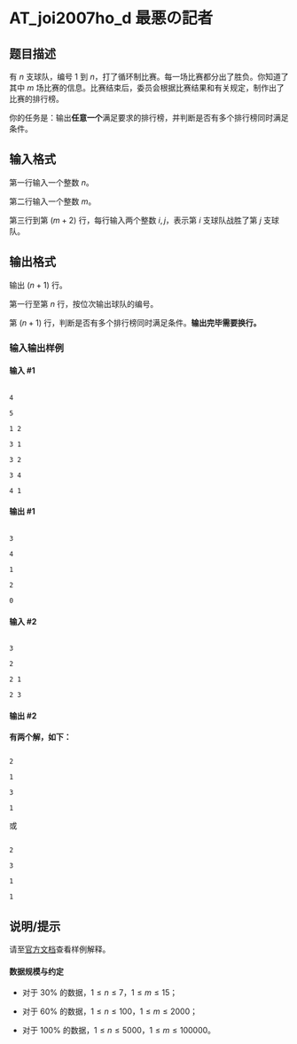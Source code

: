 # AT_joi2007ho_d 最悪の記者

## 题目描述

有 $n$ 支球队，编号 $1$ 到 $n$，打了循环制比赛。每一场比赛都分出了胜负。你知道了其中 $m$ 场比赛的信息。比赛结束后，委员会根据比赛结果和有关规定，制作出了比赛的排行榜。

你的任务是：输出**任意一个**满足要求的排行榜，并判断是否有多个排行榜同时满足条件。

## 输入格式

第一行输入一个整数 $n$。

第二行输入一个整数 $m$。

第三行到第 $(m+2)$ 行，每行输入两个整数 $i,j$，表示第 $i$ 支球队战胜了第 $j$ 支球队。

## 输出格式

输出 $(n+1)$ 行。

第一行至第 $n$ 行，按位次输出球队的编号。

第 $(n+1)$ 行，判断是否有多个排行榜同时满足条件。**输出完毕需要换行。**

### 输入输出样例

#### 输入 #1
```
4
5
1 2
3 1
3 2
3 4
4 1
```
#### 输出 #1
```
3
4
1
2
0
```
#### 输入 #2
```
3
2
2 1
2 3
```
#### 输出 #2

**有两个解，如下：**
```
2
1
3
1
```
或
```
2
3
1
1
```

## 说明/提示

请至[官方文档](https://www2.ioi-jp.org/joi/2006/2007-ho-prob_and_sol/2007-ho.pdf#page=8)查看样例解释。

#### 数据规模与约定

- 对于 $30\%$ 的数据，$1\le n\le 7$，$1\le m\le 15$；
- 对于 $60\%$ 的数据，$1\le n\le 100$，$1\le m\le 2000$；
- 对于 $100\%$ 的数据，$1\le n\le 5000$，$1\le m\le 100000$。